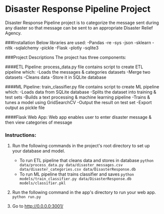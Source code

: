 # Disaster Response Pipeline Project
Disaster Response Pipeline project is to categorize the message sent during any diaster so that message can be sent to an appropriate Disaster Relief Agency.

###Installation
Below libraries are used:
-Pandas
-re
-sys
-json
-sklearn
-nltk
-sqlalchemy
-pickle
-Flask
-plotly
-sqlite3

###Project Descriptions
The project has three components:

####ETL Pipeline: process_data.py file contains script to create ETL pipeline which:
-Loads the messages & categories datasets
-Merge two datasets
-Cleans data
-Store it in SQLite database

####ML Pipeline: train_classifier.py file contains script to create ML pipeline which:
-Loads data from SQLite database
-Splits the dataset into training & test sets
-Builds a text processing & machine learning pipeline
-Trains & tunes a model using GridSearchCV
-Output the result on test set
-Export output as pickle file

####Flask Web App: Web app enables user to enter disaster message & then view categories of message

### Instructions:
1. Run the following commands in the project's root directory to set up your database and model.

    - To run ETL pipeline that cleans data and stores in database
        `python data/process_data.py data/disaster_messages.csv data/disaster_categories.csv data/DisasterResponse.db`
    - To run ML pipeline that trains classifier and saves
        `python models/train_classifier.py data/DisasterResponse.db models/classifier.pkl`

2. Run the following command in the app's directory to run your web app.
    `python run.py`

3. Go to http://0.0.0.0:3001/
